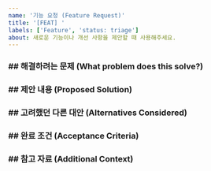 ```yaml
---
name: '기능 요청 (Feature Request)'
title: '[FEAT] '
labels: ['Feature', 'status: triage']
about: 새로운 기능이나 개선 사항을 제안할 때 사용해주세요.
---
```


### ## 해결하려는 문제 (What problem does this solve?)
### ## 제안 내용 (Proposed Solution)
### ## 고려했던 다른 대안 (Alternatives Considered)
### ## 완료 조건 (Acceptance Criteria)
### ## 참고 자료 (Additional Context)